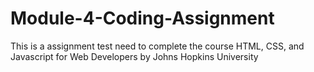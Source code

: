 # Module-4-Coding-Assignment
This is a assignment test  need to complete the course HTML, CSS, and Javascript for Web Developers by Johns Hopkins University  
